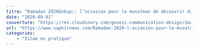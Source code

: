 ```yaml
---
titre: "Ramadan 2020&nbsp;: l’occasion pour le musulman de découvrir dans son jeûne et sa prière la compagnie du Prophète Muhammad"
date: "2020-09-01"
couverture: "https://res.cloudinary.com/genesi-communication-design/image/upload/v1604654415/ihei/couvertures/islam-en-pratique-1_h4n9ua.jpg"
url: "https://www.saphirnews.com/Ramadan-2020-l-occasion-pour-le-musulman-de-decouvrir-dans-son-jeune-et-sa-priere-la-compagnie-du-Prophete-Muhammad_a27096.html"
categories:
	- "Islam en pratique"
---
```

